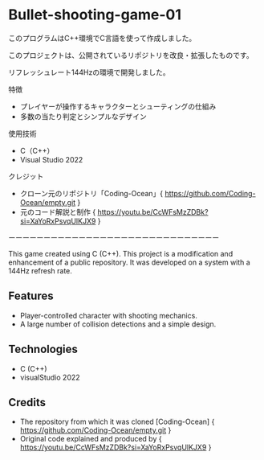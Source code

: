 ﻿# Bullet-shooting-game-01
このプログラムはC++環境でC言語を使って作成しました。

このプロジェクトは、公開されているリポジトリを改良・拡張したものです。

リフレッシュレート144Hzの環境で開発しました。

特徴
- プレイヤーが操作するキャラクターとシューティングの仕組み
- 多数の当たり判定とシンプルなデザイン

使用技術
- C（C++）
- Visual Studio 2022

クレジット
- クローン元のリポジトリ「Coding-Ocean」{ https://github.com/Coding-Ocean/empty.git }
- 元のコード解説と制作 { https://youtu.be/CcWFsMzZDBk?si=XaYoRxPsvqUlKJX9 }

 ーーーーーーーーーーーーーーーーーーーーーーーーーーーーーー

This game created using C (C++).
This project is a modification and enhancement of a public repository. 
It was developed on a system with a 144Hz refresh rate.

## Features
- Player-controlled character with shooting mechanics.
- A large number of collision detections and a simple design.

## Technologies
- C (C++)
- visualStudio 2022

## Credits
- The repository from which it was cloned [Coding-Ocean] { https://github.com/Coding-Ocean/empty.git }
- Original code explained and produced by { https://youtu.be/CcWFsMzZDBk?si=XaYoRxPsvqUlKJX9 }
